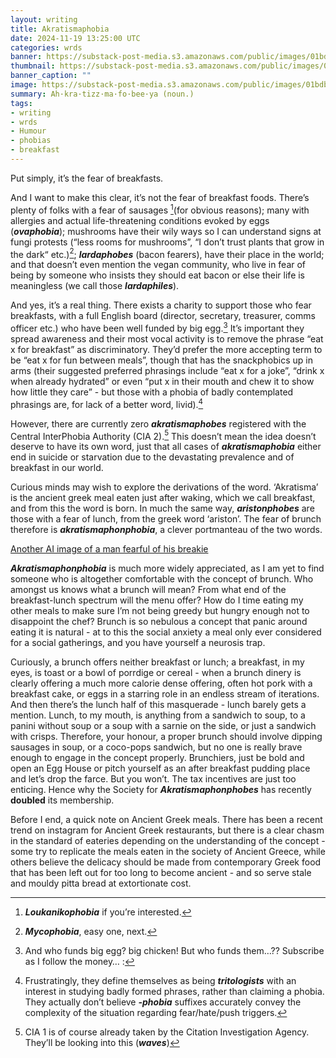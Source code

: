 ```yaml
---
layout: writing
title: Akratismaphobia
date: 2024-11-19 13:25:00 UTC
categories: wrds
banner: https://substack-post-media.s3.amazonaws.com/public/images/01bdb92e-7b3d-4c54-9df9-c82e45422fa9_1024x1024.jpeg
thumbnail: https://substack-post-media.s3.amazonaws.com/public/images/01bdb92e-7b3d-4c54-9df9-c82e45422fa9_1024x1024.jpeg
banner_caption: "" 
image: https://substack-post-media.s3.amazonaws.com/public/images/01bdb92e-7b3d-4c54-9df9-c82e45422fa9_1024x1024.jpeg
summary: Ah·kra·tizz·ma·fo·bee·ya (noun.)
tags:
- writing
- wrds
- Humour
- phobias
- breakfast
---
```


Put simply, it’s the fear of breakfasts.

And I want to make this clear, it’s not the fear of breakfast foods. There’s plenty of folks with a fear of sausages [^1](for obvious reasons); many with allergies and actual life-threatening conditions evoked by eggs (***ovaphobia***); mushrooms have their wily ways so I can understand signs at fungi protests (“less rooms for mushrooms”, “I don’t trust plants that grow in the dark“ etc.)[^2]; ***lardaphobes*** (bacon fearers), have their place in the world; and that doesn’t even mention the vegan community, who live in fear of being by someone who insists they should eat bacon or else their life is meaningless (we call those ***lardaphiles***).

And yes, it’s a real thing. There exists a charity to support those who fear breakfasts, with a full English board (director, secretary, treasurer, comms officer etc.) who have been well funded by big egg.[^3] It’s important they spread awareness and their most vocal activity is to remove the phrase “eat x for breakfast” as discriminatory. They’d prefer the more accepting term to be “eat x for fun between meals”, though that has the snackphobics up in arms (their suggested preferred phrasings include “eat x for a joke”, “drink x when already hydrated” or even “put x in their mouth and chew it to show how little they care” - but those with a phobia of badly contemplated phrasings are, for lack of a better word, livid).[^4]

However, there are currently zero ***akratismaphobes*** registered with the Central InterPhobia Authority (CIA 2).[^5] This doesn’t mean the idea doesn’t deserve to have its own word, just that all cases of ***akratismaphobia*** either end in suicide or starvation due to the devastating prevalence and of breakfast in our world.

Curious minds may wish to explore the derivations of the word. ‘Akratisma’ is the ancient greek meal eaten just after waking, which we call breakfast, and from this the word is born. In much the same way, ***aristonphobes*** are those with a fear of lunch, from the greek word ‘ariston’. The fear of brunch therefore is ***akratismaphonphobia***, a clever portmanteau of the two words.

[Another AI image of a man fearful of his breakie](https://substack-post-media.s3.amazonaws.com/public/images/01bdb92e-7b3d-4c54-9df9-c82e45422fa9_1024x1024.jpeg)

***Akratismaphonphobia*** is much more widely appreciated, as I am yet to find someone who is altogether comfortable with the concept of brunch. Who amongst us knows what a brunch will mean? From what end of the breakfast-lunch spectrum will the menu offer? How do I time eating my other meals to make sure I’m not being greedy but hungry enough not to disappoint the chef? Brunch is so nebulous a concept that panic around eating it is natural - at to this the social anxiety a meal only ever considered for a social gatherings, and you have yourself a neurosis trap.

Curiously, a brunch offers neither breakfast or lunch; a breakfast, in my eyes, is toast or a bowl of porrdige or cereal - when a brunch dinery is clearly offering a much more calorie dense offering, often hot pork with a breakfast cake, or eggs in a starring role in an endless stream of iterations. And then there’s the lunch half of this masquerade -  lunch barely gets a mention. Lunch, to my mouth, is anything from a sandwich to soup, to a panini without soup or a soup with a sarnie on the side, or just a sandwich with crisps. Therefore, your honour, a proper brunch should involve dipping sausages in soup, or a coco-pops sandwich, but no one is really brave enough to engage in the concept properly. Brunchiers, just be bold and open an Egg House or pitch yourself as an after breakfast pudding place and let’s drop the farce. But you won’t. The tax incentives are just too enticing. Hence why the Society for ***Akratismaphonphobes*** has recently **doubled** its membership.

Before I end, a quick note on Ancient Greek meals. There has been a recent trend on instagram for Ancient Greek restaurants, but there is a clear chasm in the standard of eateries depending on the understanding of the concept - some try to replicate the meals eaten in the society of Ancient Greece, while others believe the delicacy should be made from contemporary Greek food that has been left out for too long to become ancient - and so serve stale and mouldy pitta bread at extortionate cost.


[^1]: ***Loukanikophobia*** if you’re interested.
[^2]: ***Mycophobia***, easy one, next.
[^3]: And who funds big egg? big chicken! But who funds them…?? Subscribe as I follow the money… [^6]:
[^4]: Frustratingly, they define themselves as being ***tritologists*** with an interest in studying badly formed phrases, rather than claiming a phobia. They actually don’t believe ***-phobia*** suffixes accurately convey the complexity of the situation regarding fear/hate/push triggers.
[^5]: CIA 1 is of course already taken by the Citation Investigation Agency. They’ll be looking into this (***waves***)
[^6]: This is a bonus footnoteto explain that in the original substack version of this post, I included a special (My Substack Big Egg Subscribe Button)[{{ "/assets/blogs/big_egg_subscribe.png" }}]

